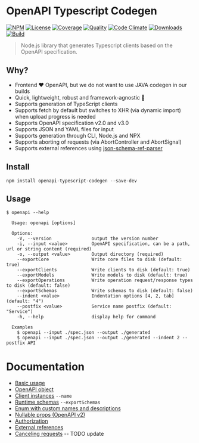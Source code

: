 # OpenAPI Typescript Codegen

[![NPM][npm-image]][npm-url]
[![License][license-image]][license-url]
[![Coverage][coverage-image]][coverage-url]
[![Quality][quality-image]][quality-url]
[![Code Climate][climate-image]][climate-url]
[![Downloads][downloads-image]][downloads-url]
[![Build][build-image]][build-url]

> Node.js library that generates Typescript clients based on the OpenAPI specification.

## Why?

-   Frontend ❤️ OpenAPI, but we do not want to use JAVA codegen in our builds
-   Quick, lightweight, robust and framework-agnostic 🚀
-   Supports generation of TypeScript clients
-   Supports fetch by default but switches to XHR (via dynamic import) when upload progress is needed
-   Supports OpenAPI specification v2.0 and v3.0
-   Supports JSON and YAML files for input
-   Supports generation through CLI, Node.js and NPX
-   Supports aborting of requests (via AbortController and AbortSignal)
-   Supports external references using [json-schema-ref-parser](https://github.com/APIDevTools/json-schema-ref-parser/)

## Install

```
npm install openapi-typescript-codegen --save-dev
```

## Usage

```
$ openapi --help

  Usage: openapi [options]

  Options:
    -V, --version               output the version number
    -i, --input <value>         OpenAPI specification, can be a path, url or string content (required)
    -o, --output <value>        Output directory (required)
    --exportCore                Write core files to disk (default: true)
    --exportClients             Write clients to disk (default: true)
    --exportModels              Write models to disk (default: true)
    --exportOperations          Write operation request/response types to disk (default: false)
    --exportSchemas             Write schemas to disk (default: false)
    --indent <value>            Indentation options [4, 2, tab] (default: "4")
    --postfix <value>           Service name postfix (default: "Service")
    -h, --help                  display help for command

  Examples
    $ openapi --input ./spec.json --output ./generated
    $ openapi --input ./spec.json --output ./generated --indent 2 --postfix API
```

# Documentation

-   [Basic usage](docs/basic-usage.md)
-   [OpenAPI object](docs/openapi-object.md)
-   [Client instances](docs/client-instances.md) `--name`
-   [Runtime schemas](docs/runtime-schemas.md) `--exportSchemas`
-   [Enum with custom names and descriptions](docs/custom-enums.md)
-   [Nullable props (OpenAPI v2)](docs/nullable-props.md)
-   [Authorization](docs/authorization.md)
-   [External references](docs/external-references.md)
-   [Canceling requests](docs/canceling-requests.md) -- TODO update

[npm-url]: https://npmjs.org/package/openapi-typescript-codegen
[npm-image]: https://img.shields.io/npm/v/openapi-typescript-codegen.svg
[license-url]: LICENSE
[license-image]: http://img.shields.io/npm/l/openapi-typescript-codegen.svg
[coverage-url]: https://codecov.io/gh/ferdikoomen/openapi-typescript-codegen
[coverage-image]: https://img.shields.io/codecov/c/github/ferdikoomen/openapi-typescript-codegen.svg
[quality-url]: https://lgtm.com/projects/g/ferdikoomen/openapi-typescript-codegen
[quality-image]: https://img.shields.io/lgtm/grade/javascript/g/ferdikoomen/openapi-typescript-codegen.svg
[climate-url]: https://codeclimate.com/github/ferdikoomen/openapi-typescript-codegen
[climate-image]: https://img.shields.io/codeclimate/maintainability/ferdikoomen/openapi-typescript-codegen.svg
[downloads-url]: http://npm-stat.com/charts.html?package=openapi-typescript-codegen
[downloads-image]: http://img.shields.io/npm/dm/openapi-typescript-codegen.svg
[build-url]: https://circleci.com/gh/ferdikoomen/openapi-typescript-codegen/tree/master
[build-image]: https://circleci.com/gh/ferdikoomen/openapi-typescript-codegen/tree/master.svg?style=svg
